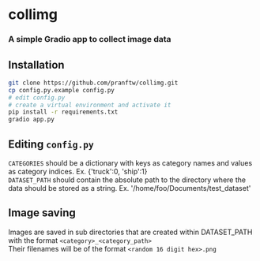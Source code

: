 # collimg
### A simple Gradio app to collect image data

## Installation
```bash
git clone https://github.com/pranftw/collimg.git
cp config.py.example config.py
# edit config.py
# create a virtual environment and activate it
pip install -r requirements.txt
gradio app.py
```

## Editing `config.py`
`CATEGORIES` should be a dictionary with keys as category names and values as category indices. Ex. {'truck':0, 'ship':1}<br>
`DATASET_PATH` should contain the absolute path to the directory where the data should be stored as a string. Ex. '/home/foo/Documents/test_dataset'

## Image saving
Images are saved in sub directories that are created within DATASET_PATH with the format `<category>_<category_path>`<br>
Their filenames will be of the format `<random 16 digit hex>.png`